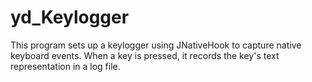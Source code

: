 # yd_Keylogger
This program sets up a keylogger using JNativeHook to capture native keyboard events. When a key is pressed, it records the key's text representation in a log file.
